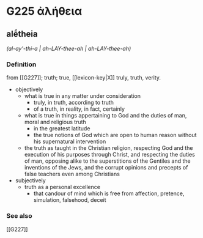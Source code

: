 # G225 ἀλήθεια

## alḗtheia

_(al-ay'-thi-a | ah-LAY-thee-ah | ah-LAY-thee-ah)_

### Definition

from [[G227]]; truth; true, [[lexicon-key|X]] truly, truth, verity.

- objectively
  - what is true in any matter under consideration
    - truly, in truth, according to truth
    - of a truth, in reality, in fact, certainly
  - what is true in things appertaining to God and the duties of man, moral and religious truth
    - in the greatest latitude
    - the true notions of God which are open to human reason without his supernatural intervention
  - the truth as taught in the Christian religion, respecting God and the execution of his purposes through Christ, and respecting the duties of man, opposing alike to the superstitions of the Gentiles and the inventions of the Jews, and the corrupt opinions and precepts of false teachers even among Christians
- subjectively
  - truth as a personal excellence
    - that candour of mind which is free from affection, pretence, simulation, falsehood, deceit

### See also

[[G227]]

